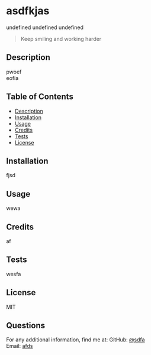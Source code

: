 # asdfkjas
  undefined
  undefined
  undefined

  > Keep smiling and working harder
  ## Description
  pwoef
  <br>
  eofia
  <br>

  ## Table of Contents
  - [Description](#)
  - [Installation](#installation)
  - [Usage](#usage)
  - [Credits](#credits)
  - [Tests](#tests)
  - [License](#license)

  ## Installation
  fjsd

  ## Usage
  wewa

  ## Credits
  af
  
  ## Tests
  wesfa

  ## License
  MIT

  ## Questions
  For any additional information, find me at:
  GitHub: [@sdfa](https://github.com/sdfa)
  <br>
  Email: [afds](mailto:afds)


  